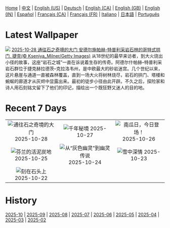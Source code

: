 [Home](../README.md) | [中文](zh-CN.md) | [English (US)](en-US.md) | [Deutsch](de-DE.md) | [English (CA)](en-CA.md) | [English (GB)](en-GB.md) | [English (IN)](en-IN.md) | [Español](es-ES.md) | [Français (CA)](fr-CA.md) | [Français (FR)](fr-FR.md) | [Italiano](it-IT.md) | [日本語](ja-JP.md) | [Português](pt-BR.md)

# Latest Wallpaper
![](https://www.bing.com/th?id=OHR.TepliceRocks_ZH-CN1785316311_UHD.jpg)
[2025-10-28 通往石之奇境的大门 安德尔施帕赫-特普利采岩石林的哥特式拱门, 捷克(© Kseniya_Milner/Getty Images)](https://www.bing.com/th?id=OHR.TepliceRocks_ZH-CN1785316311_UHD.jpg)
从18世纪的最早来访者，到大火烧出小径的故事，这座“岩石之城”一直在诉说着生存的传奇。阿德尔什帕赫–特普利采岩石群位于捷克赫拉德茨–克拉洛韦州，是中欧最大的砂岩迷宫。几个世纪以来，这片悬崖与通道一直被森林覆盖，直到一场大火将树林烧尽，岩石的拱门、塔楼和蜿蜒的廊道才从灰烬中显露出来。最初的徒步小径由此开辟。不久之后，探险家和诗人用石刻铭文留下了他们的印记，描绘出一个既狂野又迷人的目的地。

# Recent 7 Days
|  |  |  |
|:---:|:---:|:---:|
| ![](https://www.bing.com/th?id=OHR.TepliceRocks_ZH-CN1785316311_400x240.jpg "通往石之奇境的大门") 2025-10-28 | ![](https://www.bing.com/th?id=OHR.AutumnColorY25_ZH-CN1551135398_400x240.jpg "千年秘境") 2025-10-27 | ![](https://www.bing.com/th?id=OHR.PumpkinFarm_ZH-CN1232784365_400x240.jpg "南瓜日，今日登场！") 2025-10-26 |
| ![](https://www.bing.com/th?id=OHR.MartimoaapaFinland_ZH-CN1066271356_400x240.jpg "芬兰的活泥炭地") 2025-10-25 | ![](https://www.bing.com/th?id=OHR.QueenMary_ZH-CN0468294074_400x240.jpg "从“灰色幽灵”到幽灵传说") 2025-10-24 | ![](https://www.bing.com/th?id=OHR.SnowLeopard_ZH-CN6644701381_400x240.jpg "雪中深情") 2025-10-23 |
| ![](https://www.bing.com/th?id=OHR.BulgariaRocks_ZH-CN0234903972_400x240.jpg "刻在石头上") 2025-10-22 |  |  |

# History
[2025-10](../archives/wallpaper/zh-CN/w_2025_10.md) | [2025-09](../archives/wallpaper/zh-CN/w_2025_09.md) | [2025-08](../archives/wallpaper/zh-CN/w_2025_08.md) | [2025-07](../archives/wallpaper/zh-CN/w_2025_07.md) | [2025-06](../archives/wallpaper/zh-CN/w_2025_06.md) | [2025-05](../archives/wallpaper/zh-CN/w_2025_05.md) | [2025-04](../archives/wallpaper/zh-CN/w_2025_04.md) | [2025-03](../archives/wallpaper/zh-CN/w_2025_03.md) | [2025-02](../archives/wallpaper/zh-CN/w_2025_02.md)
